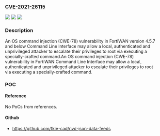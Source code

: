 ### [CVE-2021-26115](https://cve.mitre.org/cgi-bin/cvename.cgi?name=CVE-2021-26115)
![](https://img.shields.io/static/v1?label=Product&message=FortiWAN&color=blue)
![](https://img.shields.io/static/v1?label=Version&message=4.5.0%3C%3D%204.5.7%20&color=brighgreen)
![](https://img.shields.io/static/v1?label=Vulnerability&message=Escalation%20of%20privilege&color=brighgreen)

### Description

An OS command injection (CWE-78) vulnerability in FortiWAN version 4.5.7 and below Command Line Interface may allow a local, authenticated and unprivileged attacker to escalate their privileges to root via executing a specially-crafted command.An OS command injection (CWE-78) vulnerability in FortiWAN Command Line Interface may allow a local, authenticated and unprivileged attacker to escalate their privileges to root via executing a specially-crafted command.

### POC

#### Reference
No PoCs from references.

#### Github
- https://github.com/fkie-cad/nvd-json-data-feeds

